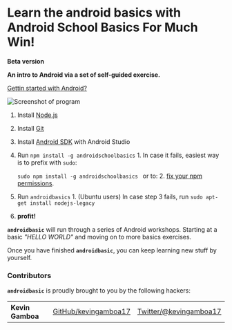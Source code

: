 # Learn the android basics with **Android School Basics** For Much Win!

**Beta version**

**An intro to Android via a set of self-guided exercise.**

[Gettin started with Android?](https://developer.android.com/training/index.html)



![Screenshot of program]()

  1. Install [Node.js](http://nodejs.org/)
  2. Install [Git](https://git-scm.com/)
  3. Install [Android SDK](https://developer.android.com/studio/index.html?hl=es-419) with Android Studio
  2. Run `npm install -g androidschoolbasics`
    1. In case it fails, easiest way is to prefix with `sudo`:

        `sudo npm install -g androidschoolbasics
    ` or to:
    2. [fix your npm permissions](https://docs.npmjs.com/getting-started/fixing-npm-permissions).
  3. Run `androidbasics`
    1. (Ubuntu users) In case step 3 fails, run `sudo apt-get install nodejs-legacy`
  4. **profit!**

<b><code>androidbasic</code></b> will run through a series of Android workshops. Starting at a basic *"HELLO WORLD"* and moving on to more basics exercises.

Once you have finished <b><code>androidbasic</code></b>, you can keep learning new stuff by yourself.

### Contributors

<b><code>androidbasic</code></b> is proudly brought to you by the following hackers:

<table><tbody>
<tr><th align="left">Kevin Gamboa</th><td><a href="https://github.com/kevingamboa17">GitHub/kevingamboa17</a></td><td><a href="http://twitter.com/kevingamboa17">Twitter/@kevingamboa17</a></td></tr>

</tbody></table>

